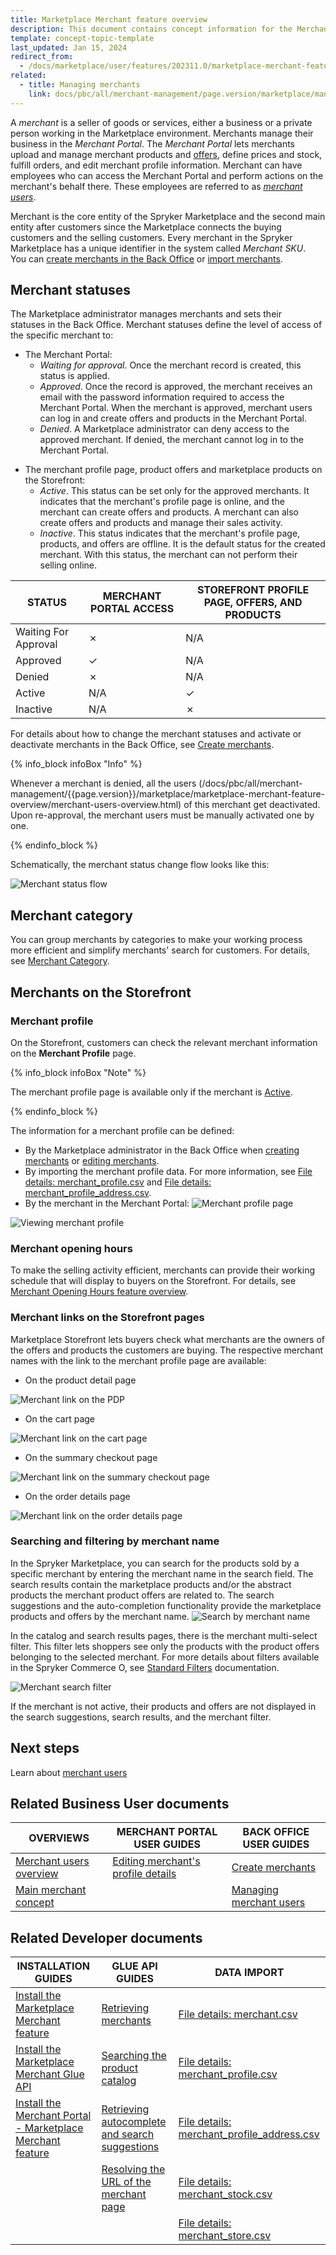 ```yaml
---
title: Marketplace Merchant feature overview
description: This document contains concept information for the Merchants feature in the Spryker Commerce OS.
template: concept-topic-template
last_updated: Jan 15, 2024
redirect_from:
  - /docs/marketplace/user/features/202311.0/marketplace-merchant-feature-overview/marketplace-merchant-feature-overview.html
related:
  - title: Managing merchants
    link: docs/pbc/all/merchant-management/page.version/marketplace/manage-in-the-back-office/manage-merchants/create-merchants.html
---
```


A *merchant* is a seller of goods or services, either a business or a private person working in the Marketplace environment. Merchants manage their business in the *Merchant Portal*. The *Merchant Portal* lets merchants upload and manage merchant products and [offers](/docs/pbc/all/offer-management/{{page.version}}/marketplace/marketplace-product-offer-feature-overview.html), define prices and stock, fulfill orders, and edit merchant profile information. Merchant can have employees who can access the Merchant Portal and perform actions on the merchant's behalf there. These employees are referred to as [*merchant users*](/docs/pbc/all/merchant-management/{{page.version}}/marketplace/marketplace-merchant-feature-overview/merchant-users-overview.html).  

Merchant is the core entity of the Spryker Marketplace and the second main entity after customers since the Marketplace connects the buying customers and the selling customers.
Every merchant in the Spryker Marketplace has a unique identifier in the system called *Merchant SKU*. 
You can [create merchants in the Back Office](/docs/pbc/all/merchant-management/{{page.version}}/marketplace/manage-in-the-back-office/manage-merchants/create-merchants.html) or [import merchants](/docs/pbc/all/merchant-management/{{page.version}}/marketplace/import-and-export-data/import-file-details-merchant.csv.html).

## Merchant statuses

The Marketplace administrator manages merchants and sets their statuses in the Back Office. Merchant statuses define the level of access of the specific merchant to:

* The Merchant Portal:
    * *Waiting for approval*. Once the merchant record is created, this status is applied.
    * *Approved*. Once the record is approved, the merchant receives an email with the password information required to access the Merchant Portal. When the merchant is approved, merchant users can log in and create offers and products in the Merchant Portal. <a name="denied"></a>
    * *Denied*. A Marketplace administrator can deny access to the approved merchant. If denied, the merchant cannot log in to the Merchant Portal.

<a name=active-merchants></a>

* The merchant profile page, product offers and marketplace products on the Storefront:
    * *Active*. This status can be set only for the approved merchants. It indicates that the merchant's profile page is online, and the merchant can create offers and products. A merchant can also create offers and products and manage their sales activity.
    * *Inactive*. This status indicates that the merchant's profile page, products, and offers are offline. It is the default status for the created merchant. With this status, the merchant can not perform their selling online.


| STATUS | MERCHANT PORTAL ACCESS | STOREFRONT PROFILE PAGE, OFFERS, AND PRODUCTS |
| --- | --- | --- |
| Waiting For Approval | ✗ | N/A |
| Approved | &check; | N/A |
| Denied | ✗ | N/A |
| Active | N/A | &check; |
| Inactive | N/A | ✗ |

For details about how to change the merchant statuses and activate or deactivate merchants in the Back Office, see [Create merchants](/docs/pbc/all/merchant-management/{{page.version}}/marketplace/manage-in-the-back-office/manage-merchants/create-merchants.html).

{% info_block infoBox "Info" %}

Whenever a merchant is denied, all the users (/docs/pbc/all/merchant-management/{{page.version}}/marketplace/marketplace-merchant-feature-overview/merchant-users-overview.html) of this merchant get deactivated. Upon re-approval, the merchant users must be manually activated one by one.

{% endinfo_block %}

Schematically, the merchant status change flow looks like this:

![Merchant status flow](https://spryker.s3.eu-central-1.amazonaws.com/docs/Features/Marketplace/Merchants/Merchants+feature+overview/merchant-status-flow.png)

## Merchant category

You can group merchants by categories to make your working process more efficient and simplify merchants' search for customers. For details, see [Merchant Category](/docs/pbc/all/merchant-management/{{page.version}}/marketplace/merchant-opening-hours-feature-overview.html).

## Merchants on the Storefront

### Merchant profile

On the Storefront, customers can check the relevant merchant information on the **Merchant Profile** page.

{% info_block infoBox "Note" %}

The merchant profile page is available only if the merchant is [Active](#merchant-statuses).

{% endinfo_block %}

The information for a merchant profile can be defined:

* By the Marketplace administrator in the Back Office when [creating merchants](/docs/pbc/all/merchant-management/{{page.version}}/marketplace/manage-in-the-back-office/manage-merchants/create-merchants.html) or [editing merchants](/docs/pbc/all/merchant-management/{{page.version}}/marketplace/manage-in-the-back-office/manage-merchants/edit-merchants.html).
* By importing the merchant profile data. For more information, see [File details: merchant_profile.csv](/docs/pbc/all/merchant-management/{{page.version}}/marketplace/import-and-export-data/import-file-details-merchant-profile.csv.html) and [File details: merchant_profile_address.csv](/docs/pbc/all/merchant-management/{{page.version}}/marketplace/import-and-export-data/import-file-details-merchant-profile-address.csv.html).
* By the merchant in the Merchant Portal:
![Merchant profile page](https://spryker.s3.eu-central-1.amazonaws.com/docs/Features/Marketplace/Merchants/Merchants+feature+overview/merchant-profile-page.png)

![Viewing merchant profile](https://spryker.s3.eu-central-1.amazonaws.com/docs/Features/Marketplace/Merchants/Merchants+feature+overview/view-merchant-profile.gif)


### Merchant opening hours

To make the selling activity efficient, merchants can provide their working schedule that will display to buyers on the Storefront. For details, see [Merchant Opening Hours feature overview](/docs/pbc/all/merchant-management/{{page.version}}/marketplace/merchant-opening-hours-feature-overview.html).

### Merchant links on the Storefront pages

Marketplace Storefront lets buyers check what merchants are the owners of the offers and products the customers are buying. The respective merchant names with the link to the merchant profile page are available:

* On the product detail page

![Merchant link on the PDP](https://spryker.s3.eu-central-1.amazonaws.com/docs/Features/Marketplace/Merchants/Merchants+feature+overview/merchant-link-on-pdp.png)

* On the cart page

![Merchant link on the cart page](https://spryker.s3.eu-central-1.amazonaws.com/docs/Features/Marketplace/Merchants/Merchants+feature+overview/merchant-link-on-the-cart-page.png)

* On the summary checkout page

![Merchant link on the summary checkout page](https://spryker.s3.eu-central-1.amazonaws.com/docs/Features/Marketplace/Merchants/Merchants+feature+overview/merchant-link-on-summary-page.png)

* On the order details page

![Merchant link on the order details page](https://spryker.s3.eu-central-1.amazonaws.com/docs/Features/Marketplace/Merchants/Merchants+feature+overview/merchant-link-on-order-details.png)

### Searching and filtering by merchant name

In the Spryker Marketplace, you can search for the products sold by a specific merchant by entering the merchant name in the search field. The search results contain the marketplace products and/or the abstract products the merchant product offers are related to. The search suggestions and the auto-completion functionality provide the marketplace products and offers by the merchant name.
![Search by merchant name](https://spryker.s3.eu-central-1.amazonaws.com/docs/Features/Marketplace/Merchants/Merchants+feature+overview/search-by-merchant-name.gif)

In the catalog and search results pages, there is the merchant multi-select filter. This filter lets shoppers see only the products with the product offers belonging to the selected merchant. For more details about filters available in the Spryker Commerce O, see [Standard Filters](/docs/pbc/all/search/{{page.version}}/base-shop/search-feature-overview/standard-filters-overview.html) documentation.

![Merchant search filter](https://spryker.s3.eu-central-1.amazonaws.com/docs/Features/Marketplace/Merchants/Merchants+feature+overview/merchant-filter.gif)


If the merchant is not active, their products and offers are not displayed in the search suggestions, search results, and the merchant filter.

## Next steps

Learn about [merchant users](/docs/pbc/all/merchant-management/{{page.version}}/marketplace/marketplace-merchant-feature-overview/merchant-users-overview.html)

## Related Business User documents

| OVERVIEWS  |MERCHANT PORTAL USER GUIDES  |BACK OFFICE USER GUIDES |
|---------|---------|---------|
|[Merchant users overview](/docs/pbc/all/merchant-management/{{page.version}}/marketplace/marketplace-merchant-feature-overview/merchant-users-overview.html) | [Editing merchant's profile details](/docs/pbc/all/merchant-management/{{page.version}}/marketplace/manage-in-the-merchant-portal/edit-merchant-profiles.html) |[Create merchants](/docs/pbc/all/merchant-management/{{page.version}}/marketplace/manage-in-the-back-office/manage-merchants/create-merchants.html)|
|[Main merchant concept](/docs/pbc/all/merchant-management/{{page.version}}/marketplace/marketplace-merchant-feature-overview/main-merchant.html)| | [Managing merchant users](/docs/pbc/all/merchant-management/{{page.version}}/marketplace/manage-in-the-back-office/manage-merchant-users.html)|

## Related Developer documents

| INSTALLATION GUIDES | GLUE API GUIDES | DATA IMPORT |
| --- | --- | --- |
|[Install the Marketplace Merchant feature](/docs/pbc/all/merchant-management/{{page.version}}/marketplace/install-and-upgrade/install-features/install-the-marketplace-merchant-feature.html) |[Retrieving merchants](/docs/pbc/all/merchant-management/{{page.version}}/marketplace/manage-using-glue-api/glue-api-retrieve-merchants.html) | [File details: merchant.csv](/docs/pbc/all/merchant-management/{{page.version}}/marketplace/import-and-export-data/import-file-details-merchant.csv.html) |
|[Install the Marketplace Merchant Glue API](/docs/pbc/all/merchant-management/{{page.version}}/marketplace/install-and-upgrade/install-glue-api/install-the-marketplace-merchant-glue-api.html) | [Searching the product catalog](/docs/pbc/all/search/{{page.version}}/marketplace/glue-api-search-the-product-catalog.html) | [File details: merchant_profile.csv](/docs/pbc/all/merchant-management/{{page.version}}/marketplace/import-and-export-data/import-file-details-merchant-profile.csv.html) |
| [Install the Merchant Portal - Marketplace Merchant feature](/docs/pbc/all/merchant-management/{{page.version}}/marketplace/install-and-upgrade/install-features/install-the-merchant-portal-marketplace-merchant-feature.html) | [Retrieving autocomplete and search suggestions](/docs/pbc/all/search/{{page.version}}/base-shop/manage-using-glue-api/glue-api-retrieve-autocomplete-and-search-suggestions.html) | [File details: merchant_profile_address.csv](/docs/pbc/all/merchant-management/{{page.version}}/marketplace/import-and-export-data/import-file-details-merchant-profile-address.csv.html) |
|     | [Resolving the URL of the merchant page](/docs/dg/dev/glue-api/{{page.version}}/rest-api/marketplace-glue-api-resolve-search-engine-friendly-urls.html) |[File details: merchant_stock.csv](/docs/pbc/all/merchant-management/{{page.version}}/marketplace/import-and-export-data/import-file-details-merchant-stock.csv.html) |
|   |   | [File details: merchant_store.csv](/docs/pbc/all/merchant-management/{{page.version}}/marketplace/import-and-export-data/import-file-details-merchant-store.csv.html)  |
